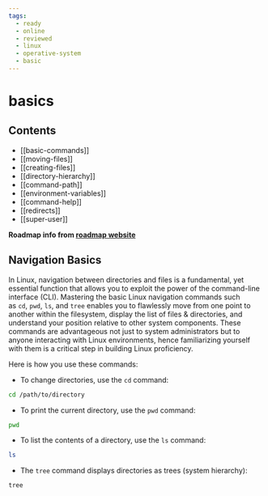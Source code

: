 ```yaml
---
tags:
  - ready
  - online
  - reviewed
  - linux
  - operative-system
  - basic
---
```


# basics

## Contents

- [[basic-commands]]
- [[moving-files]]
- [[creating-files]]
- [[directory-hierarchy]]
- [[command-path]]
- [[environment-variables]]
- [[command-help]]
- [[redirects]]
- [[super-user]]

__Roadmap info from [roadmap website](https://roadmap.sh/linux/basics)__

## Navigation Basics

In Linux, navigation between directories and files is a fundamental, yet essential function that allows you to exploit the power of the command-line interface (CLI). Mastering the basic Linux navigation commands such as `cd`, `pwd`, `ls`, and `tree` enables you to flawlessly move from one point to another within the filesystem, display the list of files & directories, and understand your position relative to other system components. These commands are advantageous not just to system administrators but to anyone interacting with Linux environments, hence familiarizing yourself with them is a critical step in building Linux proficiency.

Here is how you use these commands:

- To change directories, use the `cd` command:

```bash
cd /path/to/directory
```

- To print the current directory, use the `pwd` command:

```bash
pwd
```

- To list the contents of a directory, use the `ls` command:

```bash
ls
```

- The `tree` command displays directories as trees (system hierarchy):

```bash
tree
```
